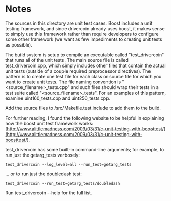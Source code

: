 # Notes
The sources in this directory are unit test cases.  Boost includes a
unit testing framework, and since drivercoin already uses boost, it makes
sense to simply use this framework rather than require developers to
configure some other framework (we want as few impediments to creating
unit tests as possible).

The build system is setup to compile an executable called "test_drivercoin"
that runs all of the unit tests.  The main source file is called
test_drivercoin.cpp, which simply includes other files that contain the
actual unit tests (outside of a couple required preprocessor
directives).  The pattern is to create one test file for each class or
source file for which you want to create unit tests.  The file naming
convention is "<source_filename>_tests.cpp" and such files should wrap
their tests in a test suite called "<source_filename>_tests".  For an
examples of this pattern, examine uint160_tests.cpp and
uint256_tests.cpp.

Add the source files to /src/Makefile.test.include to add them to the build.

For further reading, I found the following website to be helpful in
explaining how the boost unit test framework works:
[http://www.alittlemadness.com/2009/03/31/c-unit-testing-with-boosttest/](http://www.alittlemadness.com/2009/03/31/c-unit-testing-with-boosttest/).

test_drivercoin has some built-in command-line arguments; for
example, to run just the getarg_tests verbosely:

    test_drivercoin --log_level=all --run_test=getarg_tests

... or to run just the doubledash test:

    test_drivercoin --run_test=getarg_tests/doubledash

Run  test_drivercoin --help   for the full list.

